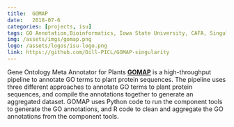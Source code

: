 ```yaml
---
title:  GOMAP
date:   2018-07-6
categories: [projects, isu]
tags: GO Annotation,Bioinformatics, Iowa State University, CAFA, Singularity
img: /assets/imgs/gomap.png
logo: /assets/logos/isu-logo.png
link: https://github.com/Dill-PICL/GOMAP-singularity
---
```


Gene Ontology Meta Annotator for Plants **[GOMAP](https://gomap-singularity.readthedocs.io/en/latest/index.html)** is a high-throughput pipeline to annotate GO terms to plant protein sequences. The pipeline uses three different approaches to annotate GO terms to plant protein sequences, and compile the annotations together to generate an aggregated dataset. GOMAP uses Python code to run the component tools to generate the GO annotations, and R code to clean and aggregate the GO annotations from the component tools.
